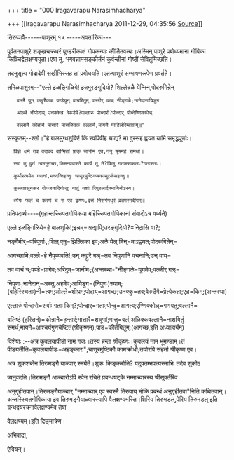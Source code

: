 +++
title = "000 Iragavarapu Narasimhacharya"

+++
[[Iragavarapu Narasimhacharya	2011-12-29, 04:35:56 [Source](https://groups.google.com/g/bvparishat/c/u9J_WABmk3k)]]



तिरुप्पावै------पाशुरम् १५ -----अवतारिका---

पूर्वतनपाशुरे शङ्खचक्रधरं पूण्डरीकाक्षं गोपकन्याः कीर्तितवत्यः।अस्मिन् पाशुरे प्रबोध्यमाना गोपिका किञ्चिद्वैलक्षण्ययुता।एषा तु, भगवन्नामसङ्कीर्तनं कुर्वन्तीनां गोष्ठीं सेवितुमिच्छति।

तदनुसृत्य गोदादेवी सखीभिस्सह तां प्रबोधयति।एतत्पाशुरं सम्भाषणरूपेण प्रवर्तते।

तमिळपाशुरम्--"एल्ले इळङ्गिळिये! इन्नमुरङ्गुदियो? शिल्लेन्रळै येन्मिन्,पोदरुगिन्रेन्

       वल्लै युन् कट्टुरैकळ् पण्डेयुन् वायरितुम्,वल्लीर् कळ् नीङ्गळे;नानेदानायिडुग

       ओल्लै नीपोदाय् उनक्केन्न वेरुडैमै?एल्लारुं पोन्दारो?पोन्दार् पोन्देण्णिक्कोळ्

       वल्लानै कोन्रानै मात्तारै मात्तळिक्क वल्लानै,मायनै प्पाडेलोरेम्बावाय्॥"

संस्कृतम्--श्लो।"हे बालमुग्धशुकि! किं स्वपिषीह चाद्य? मा दुस्सहं ह्वयत यामि समृद्धपूर्णाः।

      विज्ञे क्षमे तव वदावद वाग्मितां प्राक् जानीम एव,ननु यूयमहं समर्था॥

      स्यां तु द्रुतं त्वमनुगच्छ,किमन्यदास्ते कार्यं तु ते?किमु गतास्सकलाः?गतास्ताः।

      कुर्यास्त्वमेव गणनां,मददन्तिहन्तुः चाणूरमुष्टिकबकासुरकंसहन्तुः॥

      कुब्जाप्रसूनकर गोपजनादिगोप्तुः गातुं यशो रिपुबलार्दनमायिनोऽस्य।

      ध्येयः फलं च करणं च स एव कृष्णः,वृत्तं निसर्गमधुरं व्रतमस्मदीयम्॥

प्रतिपदार्थः----(गृहान्तस्स्थितगोपिकया बहिस्स्थितगोपिकानां संवादोऽत्र वर्ण्यते)

   एल्ले इळङ्गिळिये=हे बालशुकि!;इन्नम्=अद्यापि;उरङ्गुदियो?=निद्रासि वा?;

   नङ्गैमीर्=परिपूर्णाः,;शिल् एन्रु=झिल्लिका इव;अळै येल् मिन्=माऽह्वयत;पोदरुगिन्रेन्=

   आगच्छामि;वल्ले=हे नैपुण्यवति!;उन् कट्टुरै गळ्=तव निपुणानि वचनानि;उन् वाय्=

   तव वाचं च;पण्डे=प्रागेव;अरिदुम्=जानीमः;(अन्तस्था-"नीङ्गळे=यूयमेव;वल्लीर् गळ्=

  
निपुणाः;नानेदान्=अस्तु,अहमेव;आयिडुग=(निपुणः)स्याम्;(बहिस्स्थिताः)नी=त्वम्;ओल्ले=शीघ्रम्;पोदाय्=आगच्छ;उनक्कु=तव;वेरुडैमै=प्रेत्येकता;एन्न=किम्;(अन्तस्था)

एल्लारुं पोन्दारो=सर्वाः गताः किम्?;पोन्दार्=गताः;पोन्दु=आगत्य;एण्णिक्कोळ्=गणयतु;वल्लानै=

बलिष्ठं (हस्तिनं)=कोन्रानै=हन्तारं;मात्तारै=शत्रूणां;मात्तु=बलं;अळिक्कवल्लानै=नाशयितुं समर्थं;मायनै=आश्चर्यगुणचेष्टितं(श्रीकृष्णम्);पाड=कीर्तयितुम्;(आगच्छ,इति अध्याहार्यम्)

विशेषाः :--अत्र कुवलयापीडो नाम गजः।तस्य हन्ता श्रीकृष्णः।कुवलयं नाम भूमण्डाम्।तं पीडयतीति=कुवलयापीडः=अहङ्कारः";चाणूरमुष्टिकौ कामक्रोधौ;तयोरपि संहर्ता श्रीकृष्ण एव।

अत्र शुकशब्देन तिरुमङ्गै याळ्वार् स्मर्यते।शुकः किङ्करोति? यदुक्तम्भवत्यस्माभिः तदेव शुकोऽ

प्यनुवदति।तिरुमङ्गै आळ्वारोऽपि स्वेन रचिते प्रबन्धषट्के नम्माळ्वारस्य श्रीसूक्तीरेव

अनुगृहीतवान्।तिरुमङ्गैयाळ्वार् "नम्माळ्वार् एव स्वस्मै तिरुवाय् मोळि प्रबन्धं अनुगृहीतवा"निति कथितवान्।अन्तस्स्थितगोपिकाया इव तिरुमङ्गैयाळ्वारस्यापि वैलक्षण्यमस्ति।शिरिय तिरुमडल्,पेरिय तिरुमडल् इति ग्रन्थद्वयरचनावैलक्षण्यमेव तेषां

वैलक्षण्यम्।इति दिङ्मात्रेण।

अभिवाद्य,

ऐवियन्।

  

  

   

